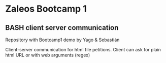 # Zaleos Bootcamp 1

## BASH client server communication

Repository with Bootcamp1 demo by Yago &amp; Sebastián

Client-server communication for html file petitions. Client can ask for plain html URL or with web arguments (regex)